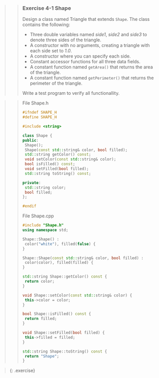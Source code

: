 >> ### Exercise 4-1 Shape
>>
>> Design a class named Triangle that extends `Shape`. The class contains the following:
>>
>> * Three double variables named *side1*, *side2* and *side3* to denote three sides of the triangle.
>> * A constructor with no arguments, creating a triangle with each side set to *1.0*.
>> * A constructor where you can specify each side.
>> * Constant accessor functions for all three data fields.
>> * A constant function named `getArea()` that returns the area of the triangle.
>> * A constant function named `getPerimeter()` that returns the perimeter of the triangle.
>>
>> Write a test program to verify all functionallity.

>> File Shape.h
>>
>> ```cpp
>>#ifndef SHAPE_H
>>#define SHAPE_H
>>
>>#include <string>
>>
>>class Shape {
>>public:
>>  Shape();
>>  Shape(const std::string& color, bool filled);
>>  std::string getColor() const;
>>  void setColor(const std::string& color);
>>  bool isFilled() const;
>>  void setFilled(bool filled);
>>  std::string toString() const;
>>
>>private:
>>  std::string color;
>>  bool filled;
>>};
>>
>>#endif
>>```
>>
>> File Shape.cpp
>>
>> ```cpp
>>#include "Shape.h"
>>using namespace std;
>>
>>Shape::Shape() : 
>>  color("white"), filled(false) {
>>}
>>
>>Shape::Shape(const std::string& color, bool filled) :
>>  color(color), filled(filled) {
>>}
>>
>>std::string Shape::getColor() const {
>>  return color;
>>}
>>
>>void Shape::setColor(const std::string& color) {
>>  this->color = color;
>>}
>>
>>bool Shape::isFilled() const {
>>  return filled;
>>}
>>
>>void Shape::setFilled(bool filled) {
>>  this->filled = filled;
>>}
>>
>>std::string Shape::toString() const {
>>  return "Shape";
>>}
>>```

>{: .exercise}
